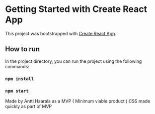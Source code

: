 # Getting Started with Create React App

This project was bootstrapped with [Create React App](https://github.com/facebook/create-react-app).

## How to run

In the project directory, you can run the project using the following commands:

### `npm install`
### `npm start`

Made by Antti Haarala as a MVP ( Minimum viable product )
CSS made quickly as part of MVP
